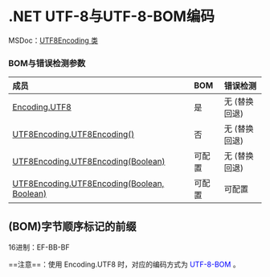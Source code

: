 # .NET UTF-8与UTF-8-BOM编码

MSDoc：[UTF8Encoding 类](https://learn.microsoft.com/zh-cn/dotnet/api/system.text.utf8encoding?view=net-7.0)

### BOM与错误检测参数

| 成员                                                         | BOM    | 错误检测      |
| :----------------------------------------------------------- | :----- | :------------ |
| [Encoding.UTF8](https://learn.microsoft.com/zh-cn/dotnet/api/system.text.encoding.utf8?view=net-7.0) | 是     | 无 (替换回退) |
| [UTF8Encoding.UTF8Encoding()](https://learn.microsoft.com/zh-cn/dotnet/api/system.text.utf8encoding.-ctor?view=net-7.0#system-text-utf8encoding-ctor) | 否     | 无 (替换回退) |
| [UTF8Encoding.UTF8Encoding(Boolean)](https://learn.microsoft.com/zh-cn/dotnet/api/system.text.utf8encoding.-ctor?view=net-7.0#system-text-utf8encoding-ctor(system-boolean)) | 可配置 | 无 (替换回退) |
| [UTF8Encoding.UTF8Encoding(Boolean, Boolean)](https://learn.microsoft.com/zh-cn/dotnet/api/system.text.utf8encoding.-ctor?view=net-7.0#system-text-utf8encoding-ctor(system-boolean-system-boolean)) | 可配置 | 可配置        |

## (BOM)字节顺序标记的前缀

16进制：EF-BB-BF

==注意==：使用 Encoding.UTF8 时，对应的编码方式为 <span style="color:blue;">UTF-8-BOM</span> 。